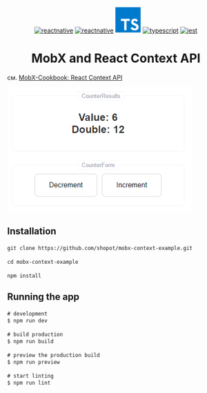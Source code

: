 <p align="center">
<a href="https://vitejs.dev/" target="_blank" rel="noreferrer"><img src="https://vitejs.dev/logo.svg" alt="reactnative" width="60" height="60"/></a>
<a href="https://react.dev/" target="_blank" rel="noreferrer"><img src="https://www.vectorlogo.zone/logos/reactjs/reactjs-icon.svg" alt="reactnative" width="60" height="60"/></a>
<a href="https://www.typescriptlang.org/" target="_blank" rel="noreferrer"><img src="https://raw.githubusercontent.com/devicons/devicon/master/icons/typescript/typescript-original.svg" alt="typescript" width="60" height="60"/></a>
<a href="https://mobx.js.org/" target="_blank" rel="noreferrer"> <img src="https://raw.githubusercontent.com/mobxjs/mobx/main/docs/assets/mobx.png" alt="typescript" width="60" height="60"/></a>
<a href="https://jestjs.io" target="_blank" rel="noreferrer"><img src="https://www.vectorlogo.zone/logos/jestjsio/jestjsio-icon.svg" alt="jest" width="60" height="60"/></a>
</p>

<p align="center">
    <h1 align="center">MobX and React Context API</h1>
  </a>
</p>


см. [MobX-Cookbook: React Context API](https://mobx-cookbook.github.io/react-integration/context-api)


![counter-screen](./counter-screen.png)


## Installation

```shell
git clone https://github.com/shopot/mobx-context-example.git

cd mobx-context-example

npm install
```

## Running the app

```shell
# development
$ npm run dev

# build production
$ npm run build

# preview the production build
$ npm run preview

# start linting
$ npm run lint
```
